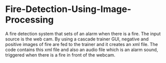 # Fire-Detection-Using-Image-Processing
A fire detection system that sets of an alarm when there is a fire. The input source is the web cam. By using a cascade trainer GUI, negative and positive images of fire  are fed to the trainer and it creates an xml file. The code contains this xml file and also an audio file which is an alarm sound, triggered when there is a fire in front of the webcam. 
